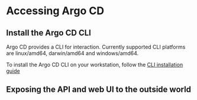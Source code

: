 # Accessing Argo CD

## Install the Argo CD CLI

Argo CD provides a CLI for interaction. Currently supported CLI platforms are
linux/amd64, darwin/amd64 and windows/amd64.

To install the Argo CD CLI on your workstation, follow the
[CLI installation guide](install_cli.md)

## Exposing the API and web UI to the outside world
